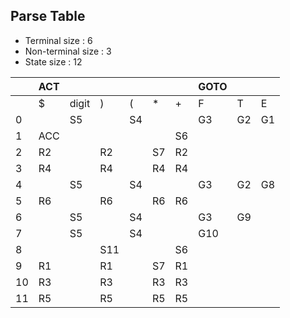 ## Parse Table
- Terminal size : 6
- Non-terminal size : 3
- State size : 12

| | ACT |  |  |  |  |  | GOTO |  |  | 
| --- | --- | --- | --- | --- | --- | --- | --- | --- | --- | 
| | $ | digit | ) | ( | * | + | F | T | E | 
| 0 |   | S5 |   | S4 |   |   | G3 | G2 | G1 | 
| 1 | ACC |   |   |   |   | S6 |   |   |   | 
| 2 | R2 |   | R2 |   | S7 | R2 |   |   |   | 
| 3 | R4 |   | R4 |   | R4 | R4 |   |   |   | 
| 4 |   | S5 |   | S4 |   |   | G3 | G2 | G8 | 
| 5 | R6 |   | R6 |   | R6 | R6 |   |   |   | 
| 6 |   | S5 |   | S4 |   |   | G3 | G9 |   | 
| 7 |   | S5 |   | S4 |   |   | G10 |   |   | 
| 8 |   |   | S11 |   |   | S6 |   |   |   | 
| 9 | R1 |   | R1 |   | S7 | R1 |   |   |   | 
| 10 | R3 |   | R3 |   | R3 | R3 |   |   |   | 
| 11 | R5 |   | R5 |   | R5 | R5 |   |   |   | 
